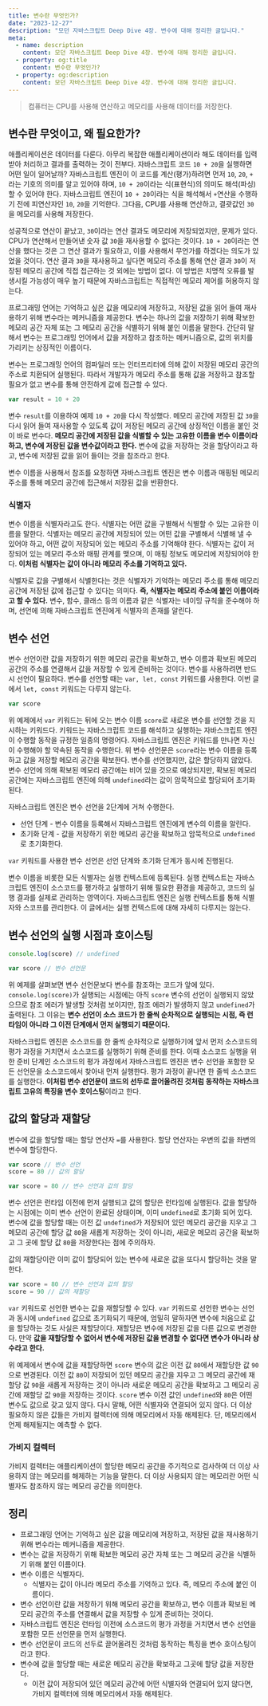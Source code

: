 ```yaml
---
title: 변수란 무엇인가?
date: "2023-12-27"
description: "모던 자바스크립트 Deep Dive 4장. 변수에 대해 정리한 글입니다."
meta:
  - name: description
    content: 모던 자바스크립트 Deep Dive 4장. 변수에 대해 정리한 글입니다.
  - property: og:title
    content: 변수란 무엇인가?
  - property: og:description
    content: 모던 자바스크립트 Deep Dive 4장. 변수에 대해 정리한 글입니다.
---
```


> 컴퓨터는 CPU를 사용해 연산하고 메모리를 사용해 데이터를 저장한다.

## 변수란 무엇이고, 왜 필요한가?

애플리케이션은 데이터를 다룬다. 아무리 복잡한 애플리케이션이라 해도 데이터를 입력받아 처리하고 결과를 출력하는 것이 전부다.
자바스크립트 코드 `10 + 20`을 실행하면 어떤 일이 일어날까? 자바스크립트 엔진이 이 코드를 계산(평가)하려면 먼저 `10`, `20`, `+` 라는 기호의 의미를 알고 있어야 하며, `10 + 20`이라는 식(표현식)의 의미도 해석(파싱)할 수 있어야 한다. 자바스크립트 엔진이 `10 + 20`이라는 식을 해석해서 `+`연산을 수행하기 전에 피연산자인 `10`, `20`을 기억한다. 그다음, CPU를 사용해 연산하고, 결괏값인 `30`을 메모리를 사용해 저장한다.

성공적으로 연산이 끝났고, `30`이라는 연산 결과도 메모리에 저장되었지만, 문제가 있다. CPU가 연산해서 만들어낸 숫자 값 `30`을 재사용할 수 없다는 것이다. `10 + 20`이라는 연산을 했다는 것은 그 연산 결과가 필요하고, 이를 사용해서 무언가를 하겠다는 의도가 있었을 것이다. 연산 결과 `30`을 재사용하고 싶다면 메모리 주소를 통해 연산 결과 `30`이 저장된 메모리 공간에 직접 접근하는 것 외에는 방법이 없다. 이 방법은 치명적 오류를 발생시킬 가능성이 매우 높기 때문에 자바스크립트는 직접적인 메모리 제어를 허용하지 않는다.

프로그래밍 언어는 기억하고 싶은 값을 메모리에 저장하고, 저장된 값을 읽어 들여 재사용하기 위해 변수라는 메커니즘을 제공한다. 변수는 하나의 값을 저장하기 위해 확보한 메모리 공간 자체 또는 그 메모리 공간을 식별하기 위해 붙인 이름을 말한다. 간단히 말해서 변수는 프로그래밍 언어에서 값을 저장하고 참조하는 메커니즘으로, 값의 위치를 가리키는 상징적인 이름이다.

변수는 프로그래밍 언어의 컴파일러 또는 인터프리터에 의해 값이 저장된 메모리 공간의 주소로 치환되어 실행된다. 따라서 개발자가 메모리 주소를 통해 값을 저장하고 참조할 필요가 없고 변수를 통해 안전하게 값에 접근할 수 있다.

```typescript
var result = 10 + 20
```

변수 `result`를 이용하여 예제 `10 + 20`을 다시 작성했다. 메모리 공간에 저장된 값 `30`을 다시 읽어 들여 재사용할 수 있도록 값이 저장된 메모리 공간에 상징적인 이름을 붙인 것이 바로 변수다. **메모리 공간에 저장된 값을 식별할 수 있는 고유한 이름을 변수 이름이라 하고, 변수에 저장된 값을 변수값이라고 한다.** 변수에 값을 저장하는 것을 할당이라고 하고, 변수에 저장된 값을 읽어 들이는 것을 참조라고 한다.

변수 이름을 사용해서 참조를 요청하면 자바스크립트 엔진은 변수 이름과 매핑된 메모리 주소를 통해 메모리 공간에 접근해서 저장된 값을 반환한다.

### 식별자

변수 이름을 식별자라고도 한다. 식별자는 어떤 값을 구별해서 식별할 수 있는 고유한 이름을 말한다. 식별자는 메모리 공간에 저장되어 있는 어떤 값을 구별해서 식별해 낼 수 있어야 하고, 어떤 값이 저장되어 있는 메모리 주소를 기억해야 한다. 식별자는 값이 저장되어 있는 메모리 주소와 매핑 관계를 맺으며, 이 매핑 정보도 메모리에 저장되어야 한다.
**이처럼 식별자는 값이 아니라 메모리 주소를 기억하고 있다.**

식별자로 값을 구별해서 식별한다는 것은 식별자가 기억하는 메모리 주소를 통해 메모리 공간에 저장된 값에 접근할 수 있다는 의미다. **즉, 식별자는 메모리 주소에 붙인 이름이라고 할 수 있다.**
변수, 함수, 클래스 등의 이름과 같은 식별자는 네이밍 규칙을 준수해야 하며, 선언에 의해 자바스크립트 엔진에게 식별자의 존재를 알린다.

## 변수 선언

변수 선언이란 값을 저장하기 위한 메모리 공간을 확보하고, 변수 이름과 확보된 메모리 공간의 주소를 연결해서 값을 저장할 수 있게 준비하는 것이다. 변수를 사용하려면 반드시 선언이 필요하다. 변수를 선언할 때는 `var, let, const` 키워드를 사용한다. 이번 글에서 `let, const` 키워드는 다루지 않는다.

```typescript
var score
```

위 예제에서 `var` 키워드는 뒤에 오는 변수 이름 `score`로 새로운 변수를 선언할 것을 지시하는 키워드다. 키워드는 자바스크립트 코드를 해석하고 실행하는 자바스크립트 엔진이 수행할 동작을 규정한 일종의 명령어다. 자바스크립트 엔진은 키워드를 만나면 자신이 수행해야 할 약속된 동작을 수행한다. 위 변수 선언문은 `score`라는 변수 이름을 등록하고 값을 저장할 메모리 공간을 확보한다. 변수를 선언했지만, 값은 할당하지 않았다. 변수 선언에 의해 확보된 메모리 공간에는 비어 있을 것으로 예상되지만, 확보된 메모리 공간에는 자바스크립트 엔진에 의해 `undefined`라는 값이 암묵적으로 할당되어 초기화된다.

자바스크립트 엔진은 변수 선언을 2단계에 거쳐 수행한다.

- 선언 단계 - 변수 이름을 등록해서 자바스크립트 엔진에게 변수의 이름을 알린다.
- 초기화 단계 - 값을 저장하기 위한 메모리 공간을 확보하고 암묵적으로 `undefined`로 초기화한다.

`var` 키워드를 사용한 변수 선언은 선언 단계와 초기화 단계가 동시에 진행된다.

변수 이름을 비롯한 모든 식별자는 실행 컨텍스트에 등록된다. 실행 컨텍스트는 자바스크립트 엔진이 소스코드를 평가하고 실행하기 위해 필요한 환경을 제공하고, 코드의 실행 결과를 실제로 관리하는 영역이다. 자바스크립트 엔진은 실행 컨텍스트를 통해 식별자와 스코프를 관리한다. 이 글에서는 실행 컨텍스트에 대해 자세히 다루지는 않는다.

## 변수 선언의 실행 시점과 호이스팅

```typescript
console.log(score) // undefined

var score // 변수 선언문
```

위 예제를 살펴보면 변수 선언문보다 변수를 참조하는 코드가 앞에 있다. `console.log(score)`가 실행되는 시점에는 아직 `score` 변수의 선언이 실행되지 않았으므로 참조 에러가 발생할 것처럼 보이지만, 참조 에러가 발생하지 않고 `undefined`가 출력된다. 그 이유는 **변수 선언이 소스 코드가 한 줄씩 순차적으로 실행되는 시점, 즉 런타임이 아니라 그 이전 단계에서 먼저 실행되기 때문이다.**

자바스크립트 엔진은 소스코드를 한 줄씩 순차적으로 실행하기에 앞서 먼저 소스코드의 평가 과정을 거치면서 소스코드를 실행하기 위해 준비를 한다. 이때 소스코드 실행을 위한 준비 단계인 소스코드의 평가 과정에서 자바스크립트 엔진은 변수 선언을 포함한 모든 선언문을 소스코드에서 찾아내 먼저 실행한다. 평가 과정이 끝나면 한 줄씩 소스코드를 실행한다.
**이처럼 변수 선언문이 코드의 선두로 끌어올려진 것처럼 동작하는 자바스크립트 고유의 특징을 변수 호이스팅**이라고 한다.

## 값의 할당과 재할당

변수에 값을 할당할 때는 할당 연산자 `=`를 사용한다. 할당 연산자는 우변의 값을 좌변의 변수에 할당한다.

```typescript
var score // 변수 선언
score = 80 // 값의 할당

var score = 80 // 변수 선언과 값의 할당
```

변수 선언은 런타임 이전에 먼저 실행되고 값의 할당은 런타임에 실행된다. 값을 할당하는 시점에는 이미 변수 선언이 완료된 상태이며, 이미 `undefined`로 초기화 되어 있다. 변수에 값을 할당할 때는 이전 값 `undefined`가 저장되어 있던 메모리 공간을 지우고 그 메모리 공간에 할당 값 `80`을 새롭게 저장하는 것이 아니라, 새로운 메모리 공간을 확보하고 그 곳에 할당 값 `80`을 저장한다는 점에 주의하자.

값의 재할당이란 이미 값이 할당되어 있는 변수에 새로운 값을 또다시 할당하는 것을 말한다.

```typescript
var score = 80 // 변수 선언과 값의 할당
score = 90 // 값의 재할당
```

`var` 키워드로 선언한 변수는 값을 재할당할 수 있다. `var` 키워드로 선언한 변수는 선언과 동시에 `undefined` 값으로 초기화되기 때문에, 엄밀히 말하자면 변수에 처음으로 값을 할당하는 것도 사실은 재할당이다. 재할당은 변수에 저장된 값을 다른 값으로 변경한다. 만약 **값을 재할당할 수 없어서 변수에 저장된 값을 변경할 수 없다면 변수가 아니라 상수라고 한다.**

위 예제에서 변수에 값을 재할당하면 `score` 변수의 값은 이전 값 `80`에서 재할당한 값 `90`으로 변경된다. 이전 값 `80`이 저장되어 있던 메모리 공간을 지우고 그 메모리 공간에 재할당 값 `90`을 새롭게 저장하는 것이 아니라 새로운 메모리 공간을 확보하고 그 메모리 공간에 재할당 값 `90`을 저장하는 것이다. `score` 변수 이전 값인 `undefined`와 `80`은 어떤 변수도 값으로 갖고 있지 않다. 다시 말해, 어떤 식별자와 연결되어 있지 않다. 더 이상 필요하지 않은 값들은 가비지 컬렉터에 의해 메모리에서 자동 해제된다. 단, 메모리에서 언제 해제될지는 예측할 수 없다.

### 가비지 컬렉터

가비지 컬렉터는 애플리케이션이 할당한 메모리 공간을 주기적으로 검사하여 더 이상 사용하지 않는 메모리를 해제하는 기능을 말한다. 더 이상 사용되지 않는 메모리란 어떤 식별자도 참조하지 않는 메모리 공간을 의미한다.

## 정리

- 프로그래밍 언어는 기억하고 싶은 값을 메모리에 저장하고, 저장된 값을 재사용하기 위해 변수라는 메커니즘을 제공한다.
- 변수는 값을 저장하기 위해 확보한 메모리 공간 자체 또는 그 메모리 공간을 식별하기 위해 붙인 이름이다.
- 변수 이름은 식별자다.
  - 식별자는 값이 아니라 메모리 주소를 기억하고 있다. 즉, 메모리 주소에 붙인 이름이다.
- 변수 선언이란 값을 저장하기 위해 메모리 공간을 확보하고, 변수 이름과 확보된 메모리 공간의 주소를 연결해서 값을 저장할 수 있게 준비하는 것이다.
- 자바스크립트 엔진은 런타임 이전에 소스코드의 평가 과정을 거치면서 변수 선언을 포함한 모든 선언문을 먼저 실행한다.
- 변수 선언문이 코드의 선두로 끌어올려진 것처럼 동작하는 특징을 변수 호이스팅이라고 한다.
- 변수에 값을 할당할 때는 새로운 메모리 공간을 확보하고 그곳에 할당 값을 저장한다.
  - 이전 값이 저장되어 있던 메모리 공간에 어떤 식별자와 연결되어 있지 않다면, 가비지 컬렉터에 의해 메모리에서 자동 해제된다.
